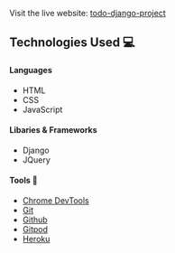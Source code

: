 Visit the live website: [todo-django-project](https://sebastian-django-todo-app.herokuapp.com/)

## Technologies Used :computer: 

#### Languages
* HTML
* CSS 
* JavaScript 

#### Libaries & Frameworks
* Django
* JQuery

#### Tools :wrench:
* [Chrome DevTools](https://developers.google.com/web/tools/chrome-devtools) 
* [Git](https://git-scm.com/) 
* [Github](https://github.com/) 
* [Gitpod](https://www.gitpod.io/) 
* [Heroku](https://dashboard.heroku.com/)